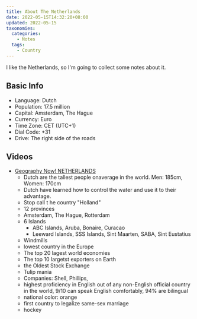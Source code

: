 ```yaml
---
title: About The Netherlands
date: 2022-05-15T14:32:20+08:00
updated: 2022-05-15
taxonomies:
  categories:
    - Notes
  tags:
    - Country
---
```


I like the Netherlands, so I'm going to collect some notes about it.

## Basic Info

- Language: Dutch
- Population: 17.5 million
- Capital: Amsterdam, The Hague
- Currency: Euro
- Time Zone: CET (UTC+1)
- Dial Code: +31
- Drive: The right side of the roads

## Videos

- [Geography Now! NETHERLANDS](https://www.youtube.com/watch?v=f4TmQEZzsec)
  - Dutch are the tallest people onaverage in the world. Men: 185cm, Women: 170cm
  - Dutch have learned how to control the water and use it to their advantage.
  - Stop call t he country "Holland"
  - 12 provinces
  - Amsterdam, The Hague, Rotterdam
  - 6 Islands
    - ABC Islands, Aruba, Bonaire, Curacao
    - Leeward Islands, SSS Islands, Sint Maarten, SABA, Sint Eustatius
  - Windmills
  - lowest country in the Europe
  - The top 20 lagest world economies
  - The top 10 largetst exporters on Earth
  - the Oldest Stock Exchange
  - Tulip mania
  - Companies: Shell, Phillips,
  - highest proficiency in English out of any non-English official country in the world, 9/10 can speak English comfortably, 94% are bilingual
  - national color: orange
  - first country to legalize same-sex marriage
  - hockey
